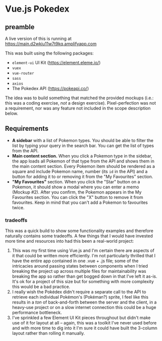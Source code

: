 # Vue.js Pokedex

## preamble

A live version of this is running at https://main.d2wkiu11w7t9kq.amplifyapp.com

This was built using the following packages:

* `element-ui` UI Kit (https://element.eleme.io/)
* `vuex`
* `vue-router`
* `sass`
* `axios`
* The Pokedex API (https://pokeapi.co/)

The idea was to build something that matched the provided mockups (i.e.: this was a coding exercise, _not_ a design exercise). Pixel-perfection was not a requirement, nor was any feature not included in the scope description below.

## Requirements

* **A sidebar** with a list of Pokemon types. You should be able to filter the list by typing your query in the search bar. You can get the list of types from the API.
* **Main content section.** When you click a Pokemon type in the sidebar, the app loads all Pokemon of that type from the API and shows them in the main content section. Every Pokemon item should be rendered as a square and include Pokemon name, number (its `id` in the API) and a button for adding it to or removing it from the "My Favourites" section.
* **"My Favourites"** section. When you click the "Star" button on a Pokemon, it should show a modal where you can enter a memo (Mockup #2). After you confirm, the Pokemon appears in the My Favourites section. You can click the "X" button to remove it from favourites. Keep in mind that you can't add a Pokemon to favourites twice.

### tradeoffs

This was a quick build to show some functionality examples and therefore naturally contains some tradeoffs. A few things that I would have invested more time and resources into had this been a real-world project:

1. This was my first time using Vue.js and I'm certain there are aspects of it that could be written more efficiently. I'm not particularly thrilled that I have the entire app contained in one .vue + .js file; some of the intricacies around passing states between components when I tried breaking the project up across multiple files for maintainability was breaking the app so rather than get bogged down in that I've left it as-is. It's ok for a project of this size but for something with more complexity this would be a bad practice.
1. I really wish the Pokédex didn't require a separate call to the API to retrieve each individual Pokémon's (Pokéman?) sprite, I feel like this results in a _ton_ of back-and-forth between the server and the client, in a heavy-use project or on a slow internet connection this could be a huge performance bottleneck.
1. I've sprinkled a few Element UI Kit pieces throughout but didn't make use of it for layout at all – again, this was a toolkit I've never used before and with more time to dig into it I'm sure it could have built the 3-column layout rather than rolling it manually.

